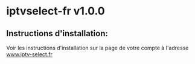 # iptvselect-fr v1.0.0

## Instructions d'installation:

Voir les instructions d'installation sur la page de votre compte à l'adresse www.iptv-select.fr
